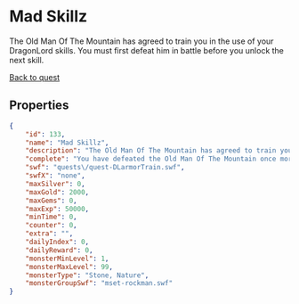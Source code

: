 # Mad Skillz

The Old Man Of The Mountain has agreed to train you in the use of your DragonLord skills. You must first defeat him in battle before you unlock the next skill.

[Back to quest](../quests.md)

## Properties

```json
{
    "id": 133,
    "name": "Mad Skillz",
    "description": "The Old Man Of The Mountain has agreed to train you in the use of your DragonLord skills. You must first defeat him in battle before you unlock the next skill.",
    "complete": "You have defeated the Old Man Of The Mountain once more and he has unlocked another of the DragonLord skills! Return to the Old Man again when you wish to unlock your next skill.",
    "swf": "quests\/quest-DLarmorTrain.swf",
    "swfX": "none",
    "maxSilver": 0,
    "maxGold": 2000,
    "maxGems": 0,
    "maxExp": 50000,
    "minTime": 0,
    "counter": 0,
    "extra": "",
    "dailyIndex": 0,
    "dailyReward": 0,
    "monsterMinLevel": 1,
    "monsterMaxLevel": 99,
    "monsterType": "Stone, Nature",
    "monsterGroupSwf": "mset-rockman.swf"
}
```

